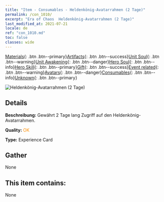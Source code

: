 ```yaml
---
title: "Item - Consumables - Heldenkönig-Avatarrahmen (2 Tage)"
permalink: /con_1010/
excerpt: "Era of Chaos  Heldenkönig-Avatarrahmen (2 Tage)"
last_modified_at: 2021-07-21
locale: de
ref: "con_1010.md"
toc: false
classes: wide
---
```

 [Materials](/ItemsDE/){: .btn .btn--primary}[Artifacts](/ItemsDE/Artifacts/){: .btn .btn--success}[Unit Soul](/ItemsDE/UnitSoul/){: .btn .btn--warning}[Unit Awakening](/ItemsDE/UnitAwakening/){: .btn .btn--danger}[Hero Soul](/ItemsDE/HeroSoul/){: .btn .btn--info}[Hero Skill](/ItemsDE/HeroSkill/){: .btn .btn--primary}[Gift](/ItemsDE/Gift/){: .btn .btn--success}[Event related](/ItemsDE/Events/){: .btn .btn--warning}[Avatars](/ItemsDE/Avatars/){: .btn .btn--danger}[Consumables](/ItemsDE/Consumables/){: .btn .btn--info}[Unknown](/ItemsDE/Unknown/){: .btn .btn--primary}

 ![Heldenkönig-Avatarrahmen (2 Tage)](/images/a/avatarFrame_49.png)

## Details
 **Beschreibung:** Gewährt 2 Tage lang Zugriff auf den Heldenkönig-Avatarrahmen.

 **Quality:** <span style="color: #FF8C00">OK</span>

 **Type:** Experience Card

## Gather

  None

## This item contains:

  None

